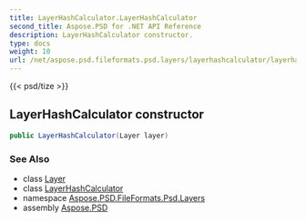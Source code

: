 ```yaml
---
title: LayerHashCalculator.LayerHashCalculator
second_title: Aspose.PSD for .NET API Reference
description: LayerHashCalculator constructor. 
type: docs
weight: 10
url: /net/aspose.psd.fileformats.psd.layers/layerhashcalculator/layerhashcalculator/
---
```

{{< psd/tize >}}
## LayerHashCalculator constructor

```csharp
public LayerHashCalculator(Layer layer)
```

### See Also

* class [Layer](../../layer/)
* class [LayerHashCalculator](../)
* namespace [Aspose.PSD.FileFormats.Psd.Layers](../../layerhashcalculator/)
* assembly [Aspose.PSD](../../../)


